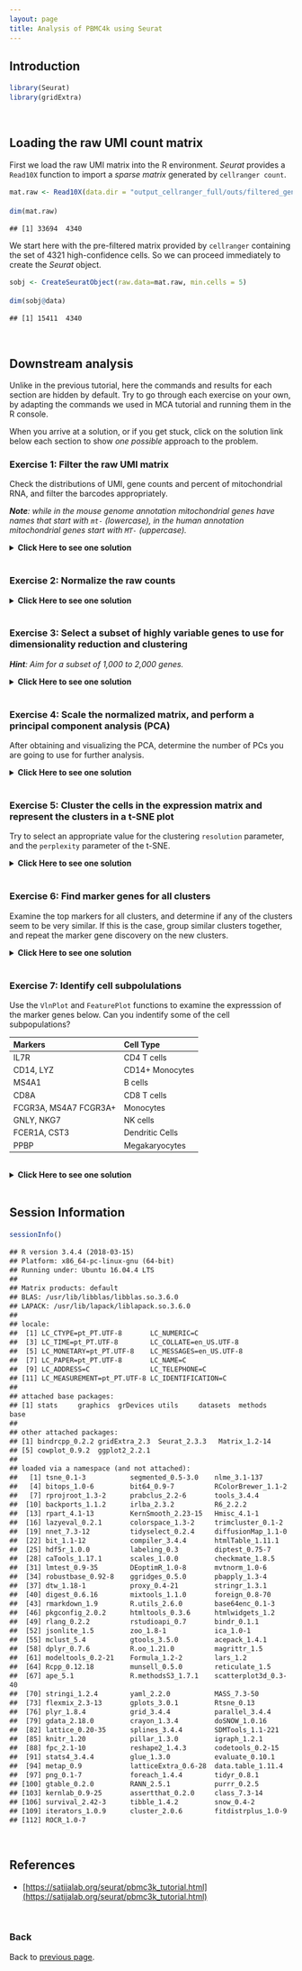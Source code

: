 ```yaml
---
layout: page
title: Analysis of PBMC4k using Seurat
---
```


## Introduction


```r
library(Seurat)
library(gridExtra)
```
<br/>

## Loading the raw UMI count matrix

First we load the raw UMI matrix into the R environment. *Seurat* provides a `Read10X` function to import a *sparse matrix* generated by `cellranger count`. 


```r
mat.raw <- Read10X(data.dir = "output_cellranger_full/outs/filtered_gene_bc_matrices/GRCh38")

dim(mat.raw)
```

```
## [1] 33694  4340
```

We start here with the pre-filtered matrix provided by `cellranger` containing the set of 4321 high-confidence cells. So we can proceed immediately to create the *Seurat* object.


```r
sobj <- CreateSeuratObject(raw.data=mat.raw, min.cells = 5)

dim(sobj@data)
```

```
## [1] 15411  4340
```

<br/>

## Downstream analysis

Unlike in the previous tutorial, here the commands and results for each section are hidden by default. Try to go through each exercise on your own, by adapting the commands we used in MCA tutorial and running them in the R console.

When you arrive at a solution, or if you get stuck, click on the solution link below each section to show *one possible* approach to the problem.

### Exercise 1: Filter the raw UMI matrix

Check the distributions of UMI, gene counts and percent of mitochondrial RNA, and filter the barcodes appropriately.

*__Note__: while in the mouse genome annotation mitochondrial genes have names that start with `mt-` (lowercase), in the human annotation mitochondrial genes start with `MT-` (uppercase).*

<details><summary><b>Click Here to see one solution</b></summary>


<pre>
VlnPlot(sobj, features.plot = c("nUMI", "nGene"))
</pre>

<img src="./images/exercise-seurat-pbmc4k_files/unnamed-chunk-4-1.png">

<pre>
plot(sobj@meta.data$nUMI, sobj@meta.data$nGene, pch=20, cex=0.5)
</pre>

<img src="./images/exercise-seurat-pbmc4k_files/unnamed-chunk-4-2.png">

<pre>
mito.genes <- grep("^MT-", rownames(sobj@data), value = TRUE)
percent.mito <- Matrix::colSums(sobj@data[mito.genes, ]) / Matrix::colSums(sobj@data)
sobj <- AddMetaData(sobj, metadata = percent.mito, col.name = "percent.mito")

VlnPlot(sobj, features.plot = c("nUMI", "nGene", "percent.mito"))
</pre>

<img src="./images/exercise-seurat-pbmc4k_files/unnamed-chunk-5-1.png">

<pre>
plot(sobj@meta.data$nUMI, sobj@meta.data$percent.mito, pch=20, cex=0.5)
</pre>

<img src="./images/exercise-seurat-pbmc4k_files/unnamed-chunk-5-2.png">

<pre>
sobj <- FilterCells(sobj, subset.names = "nGene", high.thresholds = 3000)
sobj <- FilterCells(sobj, subset.names = "percent.mito", high.thresholds = 0.1)

dim(sobj@data)
</pre>

<pre>
## [1] 15411  4272
</pre>

</details>
<br/>

### Exercise 2: Normalize the raw counts

<details><summary><b>Click Here to see one solution</b></summary>


<pre>
sobj <- NormalizeData(sobj, normalization.method = "LogNormalize", scale.factor = median(sobj@meta.data$nUMI))
</pre>

</details>
<br/>

### Exercise 3: Select a subset of highly variable genes to use for dimensionality reduction and clustering

*__Hint__: Aim for a subset of 1,000 to 2,000 genes.* 

<details><summary><b>Click Here to see one solution</b></summary>


<pre>
sobj <- FindVariableGenes(sobj, mean.function = ExpMean, dispersion.function = LogVMR,  
                          x.low.cutoff = 0.0125, x.high.cutoff = 3, y.cutoff = 0.5)
</pre>

<img src="./images/exercise-seurat-pbmc4k_files/vargenes-1.png">


<pre>
length(sobj@var.genes)
</pre>

<pre>
## [1] 1252
</pre>


<pre>
hvginfo <- sobj@hvg.info[ sobj@var.genes, ]
highest.dispersion <- head(rownames(hvginfo)[ order(-hvginfo$gene.dispersion) ])
highest.mean <- head(rownames(hvginfo)[ order(-hvginfo$gene.mean) ])

VlnPlot(sobj, features.plot = highest.dispersion, point.size.use=0.5)
</pre>

<img src="./images/exercise-seurat-pbmc4k_files/unnamed-chunk-7-1.png">


<pre>
VlnPlot(sobj, features.plot = highest.mean, point.size.use=0.5)
</pre>


<img src="./images/exercise-seurat-pbmc4k_files/unnamed-chunk-7-2.png">

</details>
<br/>

### Exercise 4: Scale the normalized matrix, and perform a principal component analysis (PCA) 

After obtaining and visualizing the PCA, determine the number of PCs you are going to use for further analysis.

<details><summary><b>Click Here to see one solution</b></summary>


<pre>
sobj <- ScaleData(object = sobj, vars.to.regress = c("nUMI", "percent.mito"))
</pre>


<pre>
## Regressing out: nUMI, percent.mito
</pre>

<pre>
## 
## Time Elapsed:  21.6098577976227 secs
</pre>

<pre>
## Scaling data matrix
</pre>


<pre>
sobj <- RunPCA(object = sobj, pc.genes = sobj@var.genes, pcs.compute = 40, do.print=FALSE)

p1 <- PCAPlot(object = sobj, dim.1 = 1, dim.2 = 2, do.return=TRUE) + theme(legend.pos="none")
p2 <- PCAPlot(object = sobj, dim.1 = 2, dim.2 = 3, do.return=TRUE) + theme(legend.pos="none")
grid.arrange(p1, p2, ncol=2)
</pre>

<img src="./images/exercise-seurat-pbmc4k_files/unnamed-chunk-8-1.png">

<pre>
PCElbowPlot(sobj, num.pc = 40)
</pre>

<img src="./images/exercise-seurat-pbmc4k_files/unnamed-chunk-9-1.png">


<pre>
PCHeatmap(sobj, pc.use = 1:15, cells.use = 500, do.balanced = TRUE, label.columns = FALSE)
</pre>

<img src="./images/exercise-seurat-pbmc4k_files/unnamed-chunk-10-1.png">

<pre>
VizPCA(sobj, pcs.use = 1:15, do.balanced = TRUE)
</pre>


<img src="./images/exercise-seurat-pbmc4k_files/unnamed-chunk-10-2.png">

<pre>
# sobj <- JackStraw(sobj, num.pc = 40, num.replicate = 50, do.par=TRUE, display.progress = FALSE)
# sobj <- JackStrawPlot(sobj, PCs = 1:40)
# 
# plot(1:40, -log10(sobj@dr$pca@jackstraw@overall.p.values[,2]))
# abline(h=-log10(0.05))
</pre>


</details>
<br/>

### Exercise 5: Cluster the cells in the expression matrix and represent the clusters in a t-SNE plot

Try to select an appropriate value for the clustering `resolution` parameter, and the `perplexity` parameter of the t-SNE.

<details><summary><b>Click Here to see one solution</b></summary>


<pre>
sobj <- FindClusters(sobj, reduction.type = "pca", dims.use = 1:15, 
    resolution = 0.8, print.output = 0, save.SNN = FALSE)

sobj <- RunTSNE(sobj, dims.use = 1:15, do.fast = TRUE, perplexity = 30)
TSNEPlot(sobj, do.label = TRUE)
</pre>

<img src="./images/exercise-seurat-pbmc4k_files/clusters-1.png">

</details>
<br/>

### Exercise 6: Find marker genes for all clusters

Examine the top markers for all clusters, and determine if any of the clusters seem to be very similar. If this is the case, group similar clusters together, and repeat the marker gene discovery on the new clusters.

<details><summary><b>Click Here to see one solution</b></summary>


<pre>
markers <- FindAllMarkers(object = sobj, only.pos = TRUE, min.pct = 0.25, thresh.use = 0.25)
markers <- markers[ markers$p_val_adj < 0.01, ]

head(markers)
</pre>

<pre>
##               p_val avg_logFC pct.1 pct.2     p_val_adj cluster  gene
## RPL21 9.595436e-177 0.3426853 1.000 0.999 1.478753e-172       0 RPL21
## RPS27 5.806036e-170 0.3684605 1.000 1.000 8.947683e-166       0 RPS27
## RPL31 5.196314e-163 0.4276901 0.998 0.997 8.008040e-159       0 RPL31
## RPL32 1.498597e-162 0.3333247 1.000 1.000 2.309487e-158       0 RPL32
## RPL34 1.495631e-161 0.3295687 1.000 0.999 2.304916e-157       0 RPL34
## RPS14 3.348956e-158 0.3324048 1.000 1.000 5.161076e-154       0 RPS14
</pre>


<pre>
top.markers <- do.call(rbind, lapply(split(markers, markers$cluster), head))
DoHeatmap(sobj, genes.use = top.markers$gene, slim.col.label = TRUE, remove.key = TRUE)
</pre>

<img src="./images/exercise-seurat-pbmc4k_files/unnamed-chunk-13-1.png">

</details>
<br/>

### Exercise 7: Identify cell subpolulations

Use the `VlnPlot` and `FeaturePlot` functions to examine the expresssion of the marker genes below. Can you indentify some of the cell subpopulations?  

| Markers | Cell Type |
|:--------|:----------|
| IL7R	  | CD4 T cells |
|	CD14, LYZ	| CD14+ Monocytes |
|	MS4A1 |	B cells |
|	CD8A | CD8 T cells |
|	FCGR3A, MS4A7	FCGR3A+ | Monocytes |
|	GNLY, NKG7	| NK cells |
|	FCER1A, CST3	| Dendritic Cells |
|	PPBP	| Megakaryocytes |

<br/>

<details><summary><b>Click Here to see one solution</b></summary>


<pre>
VlnPlot(sobj, features.plot = c("IL7R", "MS4A1"), point.size.use=0.2)
</pre>


<img src="./images/exercise-seurat-pbmc4k_files/unnamed-chunk-14-1.png">

<pre>
VlnPlot(sobj, features.plot = c("CD14", "LYZ", "FCGR3A", "MS4A7"), point.size.use=0.2)
</pre>

<img src="./images/exercise-seurat-pbmc4k_files/unnamed-chunk-14-2.png">

<pre>
VlnPlot(sobj, features.plot = c("MS4A1"), point.size.use=0.2)
</pre>

<img src="./images/exercise-seurat-pbmc4k_files/unnamed-chunk-14-3.png">

<pre style="font-size: 12px">
VlnPlot(sobj, features.plot = c("FCER1A", "CST3"), point.size.use=0.2)
</pre>

<img src="./images/exercise-seurat-pbmc4k_files/unnamed-chunk-14-4.png">

<pre>
VlnPlot(sobj, features.plot = c("PPBP"), point.size.use=0.2)
</pre>

<img src="./images/exercise-seurat-pbmc4k_files/unnamed-chunk-14-5.png">


<pre>
FeaturePlot(sobj, features.plot = c("IL7R", "MS4A1"), cols.use=c("grey", "red"), pt.size=0.5)
</pre>

<img src="./images/exercise-seurat-pbmc4k_files/unnamed-chunk-15-1.png">

<pre>
FeaturePlot(sobj, features.plot = c("CD14", "LYZ", "FCGR3A", "MS4A7"), cols.use=c("grey", "red"), pt.size=0.5)
</pre>

<img src="./images/exercise-seurat-pbmc4k_files/unnamed-chunk-15-2.png">

<pre>
FeaturePlot(sobj, features.plot = c("MS4A1"), cols.use=c("grey", "red"), pt.size=0.5)
</pre>

<img src="./images/exercise-seurat-pbmc4k_files/unnamed-chunk-15-3.png">

<pre>
FeaturePlot(sobj, features.plot = c("FCER1A", "CST3"), cols.use=c("grey", "red"), pt.size=0.5)
</pre>

<img src="./images/exercise-seurat-pbmc4k_files/unnamed-chunk-15-4.png">

<pre>
FeaturePlot(sobj, features.plot = c("PPBP"), cols.use=c("grey", "red"), pt.size=0.5)
</pre>

<img src="./images/exercise-seurat-pbmc4k_files/unnamed-chunk-15-5.png">

</details>
<br/>

## Session Information


```r
sessionInfo()
```

```
## R version 3.4.4 (2018-03-15)
## Platform: x86_64-pc-linux-gnu (64-bit)
## Running under: Ubuntu 16.04.4 LTS
## 
## Matrix products: default
## BLAS: /usr/lib/libblas/libblas.so.3.6.0
## LAPACK: /usr/lib/lapack/liblapack.so.3.6.0
## 
## locale:
##  [1] LC_CTYPE=pt_PT.UTF-8       LC_NUMERIC=C              
##  [3] LC_TIME=pt_PT.UTF-8        LC_COLLATE=en_US.UTF-8    
##  [5] LC_MONETARY=pt_PT.UTF-8    LC_MESSAGES=en_US.UTF-8   
##  [7] LC_PAPER=pt_PT.UTF-8       LC_NAME=C                 
##  [9] LC_ADDRESS=C               LC_TELEPHONE=C            
## [11] LC_MEASUREMENT=pt_PT.UTF-8 LC_IDENTIFICATION=C       
## 
## attached base packages:
## [1] stats     graphics  grDevices utils     datasets  methods   base     
## 
## other attached packages:
## [1] bindrcpp_0.2.2 gridExtra_2.3  Seurat_2.3.3   Matrix_1.2-14 
## [5] cowplot_0.9.2  ggplot2_2.2.1 
## 
## loaded via a namespace (and not attached):
##   [1] tsne_0.1-3           segmented_0.5-3.0    nlme_3.1-137        
##   [4] bitops_1.0-6         bit64_0.9-7          RColorBrewer_1.1-2  
##   [7] rprojroot_1.3-2      prabclus_2.2-6       tools_3.4.4         
##  [10] backports_1.1.2      irlba_2.3.2          R6_2.2.2            
##  [13] rpart_4.1-13         KernSmooth_2.23-15   Hmisc_4.1-1         
##  [16] lazyeval_0.2.1       colorspace_1.3-2     trimcluster_0.1-2   
##  [19] nnet_7.3-12          tidyselect_0.2.4     diffusionMap_1.1-0  
##  [22] bit_1.1-12           compiler_3.4.4       htmlTable_1.11.1    
##  [25] hdf5r_1.0.0          labeling_0.3         diptest_0.75-7      
##  [28] caTools_1.17.1       scales_1.0.0         checkmate_1.8.5     
##  [31] lmtest_0.9-35        DEoptimR_1.0-8       mvtnorm_1.0-6       
##  [34] robustbase_0.92-8    ggridges_0.5.0       pbapply_1.3-4       
##  [37] dtw_1.18-1           proxy_0.4-21         stringr_1.3.1       
##  [40] digest_0.6.16        mixtools_1.1.0       foreign_0.8-70      
##  [43] rmarkdown_1.9        R.utils_2.6.0        base64enc_0.1-3     
##  [46] pkgconfig_2.0.2      htmltools_0.3.6      htmlwidgets_1.2     
##  [49] rlang_0.2.2          rstudioapi_0.7       bindr_0.1.1         
##  [52] jsonlite_1.5         zoo_1.8-1            ica_1.0-1           
##  [55] mclust_5.4           gtools_3.5.0         acepack_1.4.1       
##  [58] dplyr_0.7.6          R.oo_1.21.0          magrittr_1.5        
##  [61] modeltools_0.2-21    Formula_1.2-2        lars_1.2            
##  [64] Rcpp_0.12.18         munsell_0.5.0        reticulate_1.5      
##  [67] ape_5.1              R.methodsS3_1.7.1    scatterplot3d_0.3-40
##  [70] stringi_1.2.4        yaml_2.2.0           MASS_7.3-50         
##  [73] flexmix_2.3-13       gplots_3.0.1         Rtsne_0.13          
##  [76] plyr_1.8.4           grid_3.4.4           parallel_3.4.4      
##  [79] gdata_2.18.0         crayon_1.3.4         doSNOW_1.0.16       
##  [82] lattice_0.20-35      splines_3.4.4        SDMTools_1.1-221    
##  [85] knitr_1.20           pillar_1.3.0         igraph_1.2.1        
##  [88] fpc_2.1-10           reshape2_1.4.3       codetools_0.2-15    
##  [91] stats4_3.4.4         glue_1.3.0           evaluate_0.10.1     
##  [94] metap_0.9            latticeExtra_0.6-28  data.table_1.11.4   
##  [97] png_0.1-7            foreach_1.4.4        tidyr_0.8.1         
## [100] gtable_0.2.0         RANN_2.5.1           purrr_0.2.5         
## [103] kernlab_0.9-25       assertthat_0.2.0     class_7.3-14        
## [106] survival_2.42-3      tibble_1.4.2         snow_0.4-2          
## [109] iterators_1.0.9      cluster_2.0.6        fitdistrplus_1.0-9  
## [112] ROCR_1.0-7
```

<br/>

## References

- [https://satijalab.org/seurat/pbmc3k_tutorial.html](https://satijalab.org/seurat/pbmc3k_tutorial.html)

<br/>

### Back

Back to [previous page](L09.md#seurat-pbmc4k).
